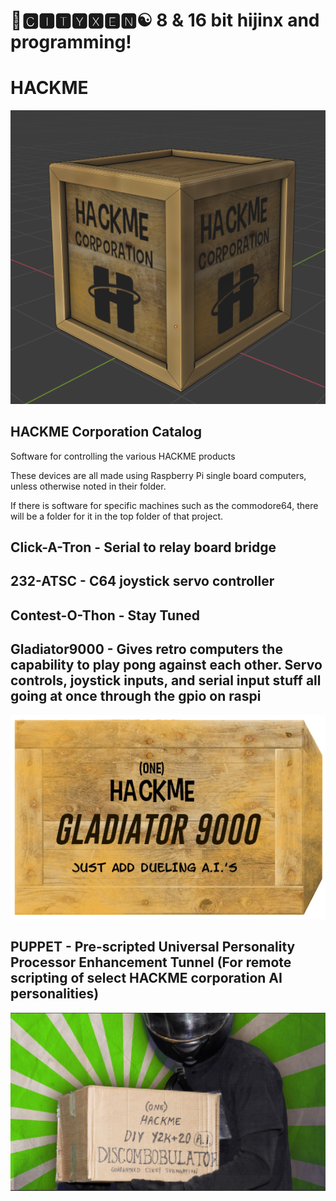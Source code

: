 # 🌆🅲🅸🆃🆈🆇🅴🅽☯️ 8 & 16 bit hijinx and programming!

# HACKME

![hackme corp](https://github.com/cityxen/HACKME/blob/main/images/hackme%20(3).png)

## HACKME Corporation Catalog

Software for controlling the various HACKME products

These devices are all made using Raspberry Pi single board computers, unless otherwise noted in their folder.

If there is software for specific machines such as the commodore64, there will be a folder for it in the top folder of that project.

## Click-A-Tron - Serial to relay board bridge


## 232-ATSC - C64 joystick servo controller

## Contest-O-Thon - Stay Tuned

## Gladiator9000 - Gives retro computers the capability to play pong against each other. Servo controls, joystick inputs, and serial input stuff all going at once through the gpio on raspi
![g9k](https://github.com/cityxen/HACKME/blob/main/images/hackme%20(1).png)

## PUPPET - Pre-scripted Universal Personality Processor Enhancement Tunnel (For remote scripting of select HACKME corporation AI personalities)

![hgcs](https://github.com/cityxen/HACKME/blob/main/images/hackme%20(1).JPG)
